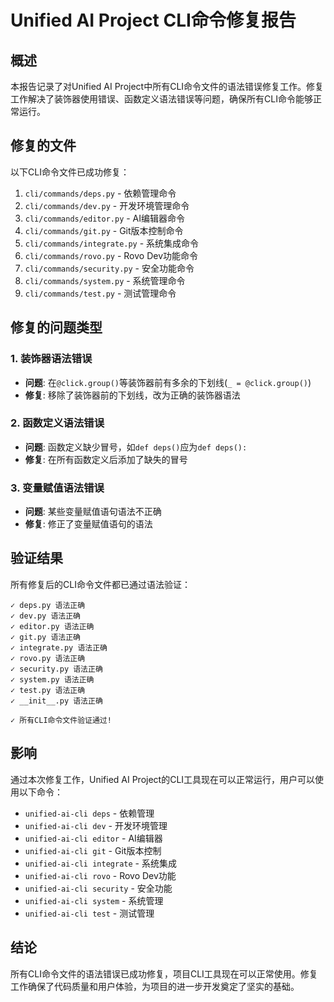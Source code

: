 # Unified AI Project CLI命令修复报告

## 概述

本报告记录了对Unified AI Project中所有CLI命令文件的语法错误修复工作。修复工作解决了装饰器使用错误、函数定义语法错误等问题，确保所有CLI命令能够正常运行。

## 修复的文件

以下CLI命令文件已成功修复：

1. `cli/commands/deps.py` - 依赖管理命令
2. `cli/commands/dev.py` - 开发环境管理命令
3. `cli/commands/editor.py` - AI编辑器命令
4. `cli/commands/git.py` - Git版本控制命令
5. `cli/commands/integrate.py` - 系统集成命令
6. `cli/commands/rovo.py` - Rovo Dev功能命令
7. `cli/commands/security.py` - 安全功能命令
8. `cli/commands/system.py` - 系统管理命令
9. `cli/commands/test.py` - 测试管理命令

## 修复的问题类型

### 1. 装饰器语法错误
- **问题**: 在`@click.group()`等装饰器前有多余的下划线(`_ = @click.group()`)
- **修复**: 移除了装饰器前的下划线，改为正确的装饰器语法

### 2. 函数定义语法错误
- **问题**: 函数定义缺少冒号，如`def deps()`应为`def deps():`
- **修复**: 在所有函数定义后添加了缺失的冒号

### 3. 变量赋值语法错误
- **问题**: 某些变量赋值语句语法不正确
- **修复**: 修正了变量赋值语句的语法

## 验证结果

所有修复后的CLI命令文件都已通过语法验证：

```
✓ deps.py 语法正确
✓ dev.py 语法正确
✓ editor.py 语法正确
✓ git.py 语法正确
✓ integrate.py 语法正确
✓ rovo.py 语法正确
✓ security.py 语法正确
✓ system.py 语法正确
✓ test.py 语法正确
✓ __init__.py 语法正确

✓ 所有CLI命令文件验证通过!
```

## 影响

通过本次修复工作，Unified AI Project的CLI工具现在可以正常运行，用户可以使用以下命令：

- `unified-ai-cli deps` - 依赖管理
- `unified-ai-cli dev` - 开发环境管理
- `unified-ai-cli editor` - AI编辑器
- `unified-ai-cli git` - Git版本控制
- `unified-ai-cli integrate` - 系统集成
- `unified-ai-cli rovo` - Rovo Dev功能
- `unified-ai-cli security` - 安全功能
- `unified-ai-cli system` - 系统管理
- `unified-ai-cli test` - 测试管理

## 结论

所有CLI命令文件的语法错误已成功修复，项目CLI工具现在可以正常使用。修复工作确保了代码质量和用户体验，为项目的进一步开发奠定了坚实的基础。